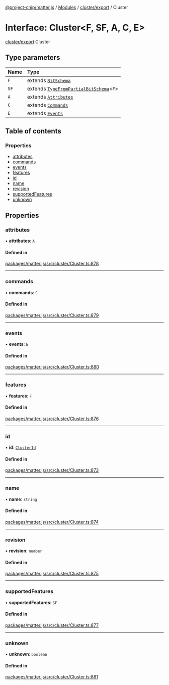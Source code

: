 [@project-chip/matter.js](../README.md) / [Modules](../modules.md) / [cluster/export](../modules/cluster_export.md) / Cluster

# Interface: Cluster<F, SF, A, C, E\>

[cluster/export](../modules/cluster_export.md).Cluster

## Type parameters

| Name | Type |
| :------ | :------ |
| `F` | extends [`BitSchema`](../modules/schema_export.md#bitschema) |
| `SF` | extends [`TypeFromPartialBitSchema`](../modules/schema_export.md#typefrompartialbitschema)<`F`\> |
| `A` | extends [`Attributes`](cluster_export.Attributes.md) |
| `C` | extends [`Commands`](cluster_export.Commands.md) |
| `E` | extends [`Events`](cluster_export.Events.md) |

## Table of contents

### Properties

- [attributes](cluster_export.Cluster.md#attributes)
- [commands](cluster_export.Cluster.md#commands)
- [events](cluster_export.Cluster.md#events)
- [features](cluster_export.Cluster.md#features)
- [id](cluster_export.Cluster.md#id)
- [name](cluster_export.Cluster.md#name)
- [revision](cluster_export.Cluster.md#revision)
- [supportedFeatures](cluster_export.Cluster.md#supportedfeatures)
- [unknown](cluster_export.Cluster.md#unknown)

## Properties

### attributes

• **attributes**: `A`

#### Defined in

[packages/matter.js/src/cluster/Cluster.ts:878](https://github.com/project-chip/matter.js/blob/be83914/packages/matter.js/src/cluster/Cluster.ts#L878)

___

### commands

• **commands**: `C`

#### Defined in

[packages/matter.js/src/cluster/Cluster.ts:879](https://github.com/project-chip/matter.js/blob/be83914/packages/matter.js/src/cluster/Cluster.ts#L879)

___

### events

• **events**: `E`

#### Defined in

[packages/matter.js/src/cluster/Cluster.ts:880](https://github.com/project-chip/matter.js/blob/be83914/packages/matter.js/src/cluster/Cluster.ts#L880)

___

### features

• **features**: `F`

#### Defined in

[packages/matter.js/src/cluster/Cluster.ts:876](https://github.com/project-chip/matter.js/blob/be83914/packages/matter.js/src/cluster/Cluster.ts#L876)

___

### id

• **id**: [`ClusterId`](../modules/datatype_export.md#clusterid)

#### Defined in

[packages/matter.js/src/cluster/Cluster.ts:873](https://github.com/project-chip/matter.js/blob/be83914/packages/matter.js/src/cluster/Cluster.ts#L873)

___

### name

• **name**: `string`

#### Defined in

[packages/matter.js/src/cluster/Cluster.ts:874](https://github.com/project-chip/matter.js/blob/be83914/packages/matter.js/src/cluster/Cluster.ts#L874)

___

### revision

• **revision**: `number`

#### Defined in

[packages/matter.js/src/cluster/Cluster.ts:875](https://github.com/project-chip/matter.js/blob/be83914/packages/matter.js/src/cluster/Cluster.ts#L875)

___

### supportedFeatures

• **supportedFeatures**: `SF`

#### Defined in

[packages/matter.js/src/cluster/Cluster.ts:877](https://github.com/project-chip/matter.js/blob/be83914/packages/matter.js/src/cluster/Cluster.ts#L877)

___

### unknown

• **unknown**: `boolean`

#### Defined in

[packages/matter.js/src/cluster/Cluster.ts:881](https://github.com/project-chip/matter.js/blob/be83914/packages/matter.js/src/cluster/Cluster.ts#L881)
